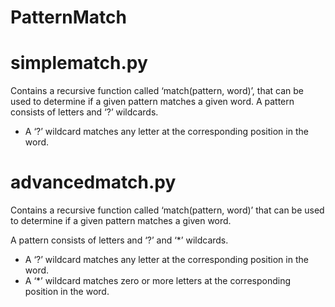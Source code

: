 # PatternMatch
 
# simplematch.py 

Contains a recursive function called ‘match(pattern, word)’, that can be used to determine if a given pattern matches a given word.
A pattern consists of letters and ‘?’ wildcards.
- A ‘?’ wildcard matches any letter at the corresponding position in the word. 

# advancedmatch.py 

Contains a recursive function called ‘match(pattern, word)’ that can be used to determine if a given pattern matches a given word.

A pattern consists of letters and ‘?’ and ‘*’ wildcards.
- A ‘?’ wildcard matches any letter at the corresponding position in the word.
- A ‘*’ wildcard matches zero or more letters at the corresponding position in the word. 
